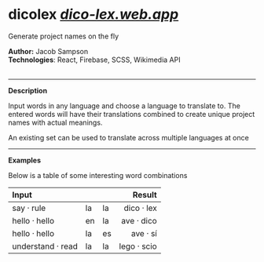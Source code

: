 # **dicolex** *[dico-lex.web.app](https://dico-lex.web.app)*

Generate project names on the fly

**Author:** Jacob Sampson  
**Technologies**: React, Firebase, SCSS, Wikimedia API  
<br>

-----

**Description**

Input words in any language and choose a language to translate to. The entered words will have their translations combined to create unique project names with actual meanings.

An existing set can be used to translate across multiple languages at once

-----

**Examples**

Below is a table of some interesting word combinations

| Input          |      |     |  Result    |
|:---------------|:-----|:----|-----------:|
|  say · rule |  la  |  la   | dico · lex |
| hello · hello  |  en  |  la | ave · dico |
| hello · hello  |  la  |  es | ave · sí |
| understand · read  |  la    |  la | lego · scio |
